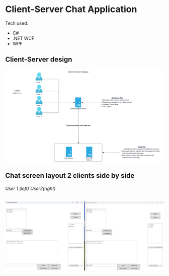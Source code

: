 # Client-Server Chat Application

Tech used:
* C#
* .NET WCF
* WPF

## Client-Server design
![model](ChatAppWPF/../Client-Server%20Model.jpeg)


## Chat screen layout 2 clients side by side

###### User 1 (left) User2(right)

![appscreen](ChatAppWPF/../HomeScreen.png)


